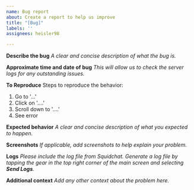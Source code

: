```yaml
---
name: Bug report
about: Create a report to help us improve
title: "[Bug]"
labels: ''
assignees: heisler98

---
```


**Describe the bug**
*A clear and concise description of what the bug is.*

**Approximate time and date of bug**
*This will allow us to check the server logs for any outstanding issues.*

**To Reproduce**
Steps to reproduce the behavior:
1. Go to '...'
2. Click on '....'
3. Scroll down to '....'
4. See error

**Expected behavior**
*A clear and concise description of what you expected to happen.*

**Screenshots**
*If applicable, add screenshots to help explain your problem.*

**Logs**
*Please include the log file from Squidchat. Generate a log file by tapping the gear in the top right corner of the main screen and selecting **Send Logs**.*

**Additional context**
*Add any other context about the problem here.*

